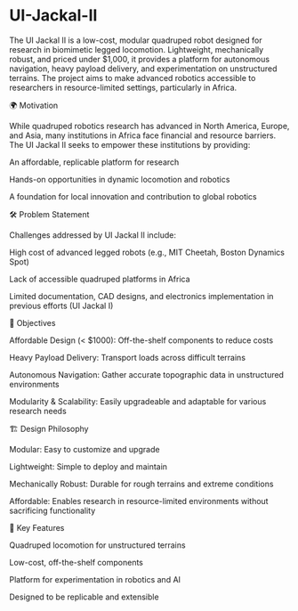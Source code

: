 # UI-Jackal-II
The UI Jackal II is a low-cost, modular quadruped robot designed for research in biomimetic legged locomotion. Lightweight, mechanically robust, and priced under $1,000, it provides a platform for autonomous navigation, heavy payload delivery, and experimentation on unstructured terrains. The project aims to make advanced robotics accessible to researchers in resource-limited settings, particularly in Africa.

🌍 Motivation

While quadruped robotics research has advanced in North America, Europe, and Asia, many institutions in Africa face financial and resource barriers. The UI Jackal II seeks to empower these institutions by providing:

An affordable, replicable platform for research

Hands-on opportunities in dynamic locomotion and robotics

A foundation for local innovation and contribution to global robotics

🛠 Problem Statement

Challenges addressed by UI Jackal II include:

High cost of advanced legged robots (e.g., MIT Cheetah, Boston Dynamics Spot)

Lack of accessible quadruped platforms in Africa

Limited documentation, CAD designs, and electronics implementation in previous efforts (UI Jackal I)

🎯 Objectives

Affordable Design (< $1000): Off-the-shelf components to reduce costs

Heavy Payload Delivery: Transport loads across difficult terrains

Autonomous Navigation: Gather accurate topographic data in unstructured environments

Modularity & Scalability: Easily upgradeable and adaptable for various research needs

🏗 Design Philosophy

Modular: Easy to customize and upgrade

Lightweight: Simple to deploy and maintain

Mechanically Robust: Durable for rough terrains and extreme conditions

Affordable: Enables research in resource-limited environments without sacrificing functionality

🔧 Key Features

Quadruped locomotion for unstructured terrains

Low-cost, off-the-shelf components

Platform for experimentation in robotics and AI

Designed to be replicable and extensible
